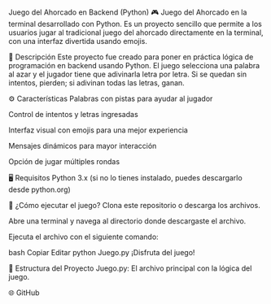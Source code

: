 Juego del Ahorcado en Backend (Python)
🎮 Juego del Ahorcado en la terminal desarrollado con Python. Es un proyecto sencillo que permite a los usuarios jugar al tradicional juego del ahorcado directamente en la terminal, con una interfaz divertida usando emojis.

📜 Descripción
Este proyecto fue creado para poner en práctica lógica de programación en backend usando Python. El juego selecciona una palabra al azar y el jugador tiene que adivinarla letra por letra. Si se quedan sin intentos, pierden; si adivinan todas las letras, ganan.

⚙️ Características
Palabras con pistas para ayudar al jugador

Control de intentos y letras ingresadas

Interfaz visual con emojis para una mejor experiencia

Mensajes dinámicos para mayor interacción

Opción de jugar múltiples rondas

🖥️ Requisitos
Python 3.x (si no lo tienes instalado, puedes descargarlo desde python.org)

🚀 ¿Cómo ejecutar el juego?
Clona este repositorio o descarga los archivos.

Abre una terminal y navega al directorio donde descargaste el archivo.

Ejecuta el archivo con el siguiente comando:

bash
Copiar
Editar
python Juego.py
¡Disfruta del juego!

📂 Estructura del Proyecto
Juego.py: El archivo principal con la lógica del juego.

🌐 GitHub
